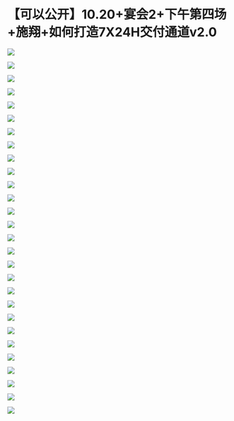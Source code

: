# 【可以公开】10.20+宴会2+下午第四场+施翔+如何打造7X24H交付通道v2.0

![](images\092645314AcyYSV\201905130926_4.png)

![](images\092645314AcyYSV\201905130926_5.png)

![](images\092645314AcyYSV\201905130926_6.png)

![](images\092645314AcyYSV\201905130926_7.png)

![](images\092645314AcyYSV\201905130926_8.png)

![](images\092645314AcyYSV\201905130926_9.png)

![](images\092645314AcyYSV\201905130926_10.png)

![](images\092645314AcyYSV\201905130926_11.png)

![](images\092645314AcyYSV\201905130926_12.png)

![](images\092645314AcyYSV\201905130926_13.png)

![](images\092645314AcyYSV\201905130926_14.png)

![](images\092645314AcyYSV\201905130926_15.png)

![](images\092645314AcyYSV\201905130926_16.png)

![](images\092645314AcyYSV\201905130926_17.png)

![](images\092645314AcyYSV\201905130926_18.png)

![](images\092645314AcyYSV\201905130926_19.png)

![](images\092645314AcyYSV\201905130926_20.png)

![](images\092645314AcyYSV\201905130926_21.png)

![](images\092645314AcyYSV\201905130926_22.png)

![](images\092645314AcyYSV\201905130926_23.png)

![](images\092645314AcyYSV\201905130926_24.png)

![](images\092645314AcyYSV\201905130926_25.png)

![](images\092645314AcyYSV\201905130926_26.png)

![](images\092645314AcyYSV\201905130926_27.png)

![](images\092645314AcyYSV\201905130926_28.png)

![](images\092645314AcyYSV\201905130926_29.png)

![](images\092645314AcyYSV\201905130926_30.png)

![](images\092645314AcyYSV\201905130926_31.png)

